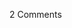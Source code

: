 <span class="commentheader">2 Comments</span>

<!-- <div class="commentdivider">
<span class="commentauthorbox">Posted by <a href="mailto&#58;lauren&#64;balthrop&#46;com">bama</a></span>
<span class="commentdatebox">Tuesday, June  8, 2004</span>
<span class="commenttimebox"> 2:19 PM</span>
</div>
<div class="commentbody">oh what a life of luxury.

sounds like you’re having a farty old blast.

can’t wait to see you again.

when will you be home?</div>

<div class="commentdivider">
<span class="commentauthorbox">Posted by mOm</span>
<span class="commentdatebox">Tuesday, June  8, 2004</span>
<span class="commenttimebox">11:20 PM</span>
</div>
<div class="commentbody">green - i ‘m just green!

and as Kermit says, “it ain’t easy bein’ green.”</div> -->
